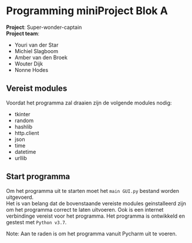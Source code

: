 # Programming miniProject Blok A
**Project**: Super-wonder-captain  
**Project team**:
* Youri van der Star  
* Michiel Slagboom  
* Amber van den Broek  
* Wouter Dijk  
* Nonne Hodes  


## Vereist modules  
Voordat het programma zal draaien zijn de volgende modules nodig:  
* tkinter
* random  
* hashlib  
* http.client  
* json  
* time  
* datetime  
* urllib  
  
## Start programma  
Om het programma uit te starten moet het `main GUI.py` bestand worden uitgevoerd.  
Het is van belang dat de bovenstaande vereiste modules geinstalleerd zijn om het programma
correct te laten uitvoeren. Ook is een internet verbindinge vereist voor het programma.
Het programma is ontwikkeld en gestest met `Python v3.7`.  
  
Note: Aan te raden is om het programma vanuit Pycharm uit te voeren.  
